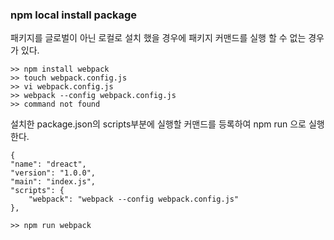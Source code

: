 ### npm local install package

패키지를 글로벌이 아닌 로컬로 설치
 했을 경우에 패키지 커맨드를 실행 할 수
 없는 경우가 있다.

    >> npm install webpack
    >> touch webpack.config.js
    >> vi webpack.config.js
    >> webpack --config webpack.config.js
    >> command not found

설치한 package.json의 scripts부분에 실행할 커맨드를
등록하여 npm run <scriptname>으로 실행한다.

    {
    "name": "dreact",
    "version": "1.0.0",
    "main": "index.js",
    "scripts": {
        "webpack": "webpack --config webpack.config.js"
    },

    >> npm run webpack
